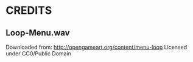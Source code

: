 CREDITS
=======

Loop-Menu.wav
-------------

Downloaded from: http://opengameart.org/content/menu-loop
Licensed under CC0/Public Domain
